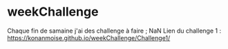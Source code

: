 # weekChallenge
Chaque fin de samaine j'ai des challenge à faire ; NaN
Lien du challenge 1 : https://konanmoise.github.io/weekChallenge/Challenge1/
